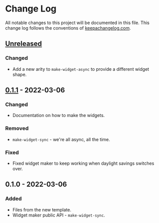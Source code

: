 # Change Log
All notable changes to this project will be documented in this file. This change log follows the conventions of [keepachangelog.com](http://keepachangelog.com/).

## [Unreleased]
### Changed
- Add a new arity to `make-widget-async` to provide a different widget shape.

## [0.1.1] - 2022-03-06
### Changed
- Documentation on how to make the widgets.

### Removed
- `make-widget-sync` - we're all async, all the time.

### Fixed
- Fixed widget maker to keep working when daylight savings switches over.

## 0.1.0 - 2022-03-06
### Added
- Files from the new template.
- Widget maker public API - `make-widget-sync`.

[Unreleased]: https://github.com/your-name/summary-counter/compare/0.1.1...HEAD
[0.1.1]: https://github.com/your-name/summary-counter/compare/0.1.0...0.1.1
